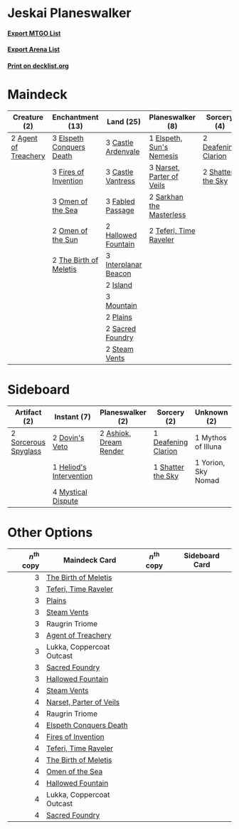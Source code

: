 # Jeskai Planeswalker

#### [Export MTGO List](../collection/Jeskai%20Planeswalker/Jeskai%20Planeswalker.txt)
#### [Export Arena List](../collection/Jeskai%20Planeswalker/Jeskai%20Planeswalker_arena.txt)
#### [Print on decklist.org](http://decklist.org/?deckmain=2%09Agent%20of%20Treachery%0A3%09Castle%20Ardenvale%0A3%09Castle%20Vantress%0A2%09Deafening%20Clarion%0A3%09Elspeth%20Conquers%20Death%0A1%09Elspeth,%20Sun's%20Nemesis%0A3%09Fabled%20Passage%0A3%09Fires%20of%20Invention%0A2%09Hallowed%20Fountain%0A3%09Interplanar%20Beacon%0A2%09Island%0A2%09Lukka,%20Coppercoat%20Outcast%0A3%09Mountain%0A1%09Narset%20of%20the%20Ancient%20Way%0A3%09Narset,%20Parter%20of%20Veils%0A3%09Omen%20of%20the%20Sea%0A2%09Omen%20of%20the%20Sun%0A2%09Plains%0A2%09Raugrin%20Triome%0A2%09Sacred%20Foundry%0A2%09Sarkhan%20the%20Masterless%0A3%09Shark%20Typhoon%0A2%09Shatter%20the%20Sky%0A2%09Steam%20Vents%0A2%09Teferi,%20Time%20Raveler%0A2%09The%20Birth%20of%20Meletis&deckside=2%09Ashiok,%20Dream%20Render%0A1%09Deafening%20Clarion%0A2%09Dovin's%20Veto%0A1%09Heliod's%20Intervention%0A4%09Mystical%20Dispute%0A1%09Mythos%20of%20Illuna%0A1%09Shatter%20the%20Sky%0A2%09Sorcerous%20Spyglass%0A1%09Yorion,%20Sky%20Nomad)
# Maindeck

|                                         Creature (2)                                          |                                         Enchantment (13)                                          |                                           Land (25)                                           |                                          Planeswalker (8)                                          |                                         Sorcery (4)                                          |        Unknown (8)        |
|-----------------------------------------------------------------------------------------------|---------------------------------------------------------------------------------------------------|-----------------------------------------------------------------------------------------------|----------------------------------------------------------------------------------------------------|----------------------------------------------------------------------------------------------|---------------------------|
|2 [Agent of Treachery](http://gatherer.wizards.com/Pages/Card/Details.aspx?multiverseid=466797)|3 [Elspeth Conquers Death](http://gatherer.wizards.com/Pages/Card/Details.aspx?multiverseid=476264)|3 [Castle Ardenvale](http://gatherer.wizards.com/Pages/Card/Details.aspx?multiverseid=473200)  |1 [Elspeth, Sun's Nemesis](http://gatherer.wizards.com/Pages/Card/Details.aspx?multiverseid=476265) |2 [Deafening Clarion](http://gatherer.wizards.com/Pages/Card/Details.aspx?multiverseid=452915)|2 Lukka, Coppercoat Outcast|
|                                                                                               |3 [Fires of Invention](http://gatherer.wizards.com/Pages/Card/Details.aspx?multiverseid=473087)    |3 [Castle Vantress](http://gatherer.wizards.com/Pages/Card/Details.aspx?multiverseid=473204)   |3 [Narset, Parter of Veils](http://gatherer.wizards.com/Pages/Card/Details.aspx?multiverseid=460988)|2 [Shatter the Sky](http://gatherer.wizards.com/Pages/Card/Details.aspx?multiverseid=476288)  |1 Narset of the Ancient Way|
|                                                                                               |3 [Omen of the Sea](http://gatherer.wizards.com/Pages/Card/Details.aspx?multiverseid=476309)       |3 [Fabled Passage](http://gatherer.wizards.com/Pages/Card/Details.aspx?multiverseid=473206)    |2 [Sarkhan the Masterless](http://gatherer.wizards.com/Pages/Card/Details.aspx?multiverseid=461070) |                                                                                              |2 Raugrin Triome           |
|                                                                                               |2 [Omen of the Sun](http://gatherer.wizards.com/Pages/Card/Details.aspx?multiverseid=476281)       |2 [Hallowed Fountain](http://gatherer.wizards.com/Pages/Card/Details.aspx?multiverseid=97071)  |2 [Teferi, Time Raveler](http://gatherer.wizards.com/Pages/Card/Details.aspx?multiverseid=461148)   |                                                                                              |3 Shark Typhoon            |
|                                                                                               |2 [The Birth of Meletis](http://gatherer.wizards.com/Pages/Card/Details.aspx?multiverseid=476256)  |3 [Interplanar Beacon](http://gatherer.wizards.com/Pages/Card/Details.aspx?multiverseid=461174)|                                                                                                    |                                                                                              |                           |
|                                                                                               |                                                                                                   |2 [Island](http://gatherer.wizards.com/Pages/Card/Details.aspx?multiverseid=439857)            |                                                                                                    |                                                                                              |                           |
|                                                                                               |                                                                                                   |3 [Mountain](http://gatherer.wizards.com/Pages/Card/Details.aspx?multiverseid=439859)          |                                                                                                    |                                                                                              |                           |
|                                                                                               |                                                                                                   |2 [Plains](http://gatherer.wizards.com/Pages/Card/Details.aspx?multiverseid=439856)            |                                                                                                    |                                                                                              |                           |
|                                                                                               |                                                                                                   |2 [Sacred Foundry](http://gatherer.wizards.com/Pages/Card/Details.aspx?multiverseid=405106)    |                                                                                                    |                                                                                              |                           |
|                                                                                               |                                                                                                   |2 [Steam Vents](http://gatherer.wizards.com/Pages/Card/Details.aspx?multiverseid=405109)       |                                                                                                    |                                                                                              |                           |


# Sideboard

|                                         Artifact (2)                                          |                                           Instant (7)                                            |                                        Planeswalker (2)                                         |                                         Sorcery (2)                                          |    Unknown (2)    |
|-----------------------------------------------------------------------------------------------|--------------------------------------------------------------------------------------------------|-------------------------------------------------------------------------------------------------|----------------------------------------------------------------------------------------------|-------------------|
|2 [Sorcerous Spyglass](http://gatherer.wizards.com/Pages/Card/Details.aspx?multiverseid=435407)|2 [Dovin's Veto](http://gatherer.wizards.com/Pages/Card/Details.aspx?multiverseid=461120)         |2 [Ashiok, Dream Render](http://gatherer.wizards.com/Pages/Card/Details.aspx?multiverseid=461155)|1 [Deafening Clarion](http://gatherer.wizards.com/Pages/Card/Details.aspx?multiverseid=452915)|1 Mythos of Illuna |
|                                                                                               |1 [Heliod's Intervention](http://gatherer.wizards.com/Pages/Card/Details.aspx?multiverseid=476270)|                                                                                                 |1 [Shatter the Sky](http://gatherer.wizards.com/Pages/Card/Details.aspx?multiverseid=476288)  |1 Yorion, Sky Nomad|
|                                                                                               |4 [Mystical Dispute](http://gatherer.wizards.com/Pages/Card/Details.aspx?multiverseid=473020)     |                                                                                                 |                                                                                              |                   |


# Other Options

|*n*<sup>th</sup> copy|                                          Maindeck Card                                           |*n*<sup>th</sup> copy|Sideboard Card|
|--------------------:|--------------------------------------------------------------------------------------------------|---------------------|--------------|
|                    3|[The Birth of Meletis](http://gatherer.wizards.com/Pages/Card/Details.aspx?multiverseid=476256)   |                     |              |
|                    3|[Teferi, Time Raveler](http://gatherer.wizards.com/Pages/Card/Details.aspx?multiverseid=461148)   |                     |              |
|                    3|[Plains](http://gatherer.wizards.com/Pages/Card/Details.aspx?multiverseid=439856)                 |                     |              |
|                    3|[Steam Vents](http://gatherer.wizards.com/Pages/Card/Details.aspx?multiverseid=405109)            |                     |              |
|                    3|Raugrin Triome                                                                                    |                     |              |
|                    3|[Agent of Treachery](http://gatherer.wizards.com/Pages/Card/Details.aspx?multiverseid=466797)     |                     |              |
|                    3|Lukka, Coppercoat Outcast                                                                         |                     |              |
|                    3|[Sacred Foundry](http://gatherer.wizards.com/Pages/Card/Details.aspx?multiverseid=405106)         |                     |              |
|                    3|[Hallowed Fountain](http://gatherer.wizards.com/Pages/Card/Details.aspx?multiverseid=97071)       |                     |              |
|                    4|[Steam Vents](http://gatherer.wizards.com/Pages/Card/Details.aspx?multiverseid=405109)            |                     |              |
|                    4|[Narset, Parter of Veils](http://gatherer.wizards.com/Pages/Card/Details.aspx?multiverseid=460988)|                     |              |
|                    4|Raugrin Triome                                                                                    |                     |              |
|                    4|[Elspeth Conquers Death](http://gatherer.wizards.com/Pages/Card/Details.aspx?multiverseid=476264) |                     |              |
|                    4|[Fires of Invention](http://gatherer.wizards.com/Pages/Card/Details.aspx?multiverseid=473087)     |                     |              |
|                    4|[Teferi, Time Raveler](http://gatherer.wizards.com/Pages/Card/Details.aspx?multiverseid=461148)   |                     |              |
|                    4|[The Birth of Meletis](http://gatherer.wizards.com/Pages/Card/Details.aspx?multiverseid=476256)   |                     |              |
|                    4|[Omen of the Sea](http://gatherer.wizards.com/Pages/Card/Details.aspx?multiverseid=476309)        |                     |              |
|                    4|[Hallowed Fountain](http://gatherer.wizards.com/Pages/Card/Details.aspx?multiverseid=97071)       |                     |              |
|                    4|Lukka, Coppercoat Outcast                                                                         |                     |              |
|                    4|[Sacred Foundry](http://gatherer.wizards.com/Pages/Card/Details.aspx?multiverseid=405106)         |                     |              |

